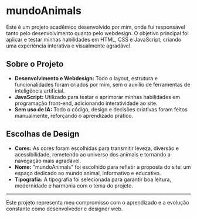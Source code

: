 # mundoAnimals

Este é um projeto acadêmico desenvolvido por mim, onde fui responsável tanto pelo desenvolvimento quanto pelo webdesign. O objetivo principal foi aplicar e testar minhas habilidades em HTML, CSS e JavaScript, criando uma experiência interativa e visualmente agradável.

## Sobre o Projeto
- **Desenvolvimento e Webdesign:** Todo o layout, estrutura e funcionalidades foram criados por mim, sem o auxílio de ferramentas de inteligência artificial.
- **JavaScript:** Utilizado para testar e aprimorar minhas habilidades em programação front-end, adicionando interatividade ao site.
- **Sem uso de IA:** Todo o código, design e decisões criativas foram feitos manualmente, reforçando o aprendizado prático.

## Escolhas de Design
- **Cores:** As cores foram escolhidas para transmitir leveza, diversão e acessibilidade, remetendo ao universo dos animais e tornando a navegação mais agradável.
- **Nome:** "mundoAnimals" foi escolhido para refletir a proposta do site: um espaço dedicado ao mundo animal, informativo e educativo.
- **Tipografia:** A tipografia foi selecionada para garantir boa leitura, modernidade e harmonia com o tema do projeto.

---

Este projeto representa meu compromisso com o aprendizado e a evolução constante como desenvolvedor e designer web.